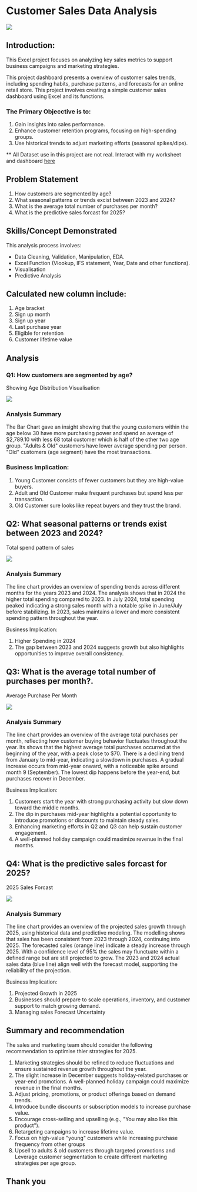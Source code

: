 # Customer Sales Data Analysis

![](https://github.com/Cmichs90/Customer-Sales-data-analysis/blob/main/Sales_image.jpg)

## Introduction:

This Excel project focuses on analyzing key sales metrics to support business campaigns and marketing strategies. 

This project dashboard presents a overview of customer sales trends, including spending habits, purchase patterns, and forecasts for an online retail store.  This project involves creating a simple customer sales dashboard using Excel and its functions. 

### The Primary Objecctive is to: 

1.  Gain insights into sales performance.
2.  Enhance customer retention programs, focusing on high-spending groups.
3.  Use historical trends to adjust marketing efforts (seasonal spikes/dips).

** All Dataset use in this project are not real. Interact with my worksheet and dashboard [here](https://1drv.ms/x/c/c941011a2c6d51f7/EcvwbNBbeJRNhWHsHS5jqeUBOZGB5sovS7jBOPje_IHatQ?e=V8sn2Y&nav=MTVfe0Y0QjBCQzNGLUI4OUYtNDBDRC1CMzc0LTZGOTdBMTM5QTg2NX0)


##  Problem Statement

1.	How customers are segmented by age?
2.	What seasonal patterns or trends excist between 2023 and 2024?
3.	What is the average total number of purchases per month?
4.	What is the predictive sales forcast for 2025?


## Skills/Concept Demonstrated

This analysis process involves:  
-  Data Cleaning, Validation, Manipulation, EDA.   
-  Excel Function (Vlookup, IFS statement, Year, Date and other functions).
-  Visualisation
-  Predictive Analysis

## Calculated new column include: 
1. Age bracket
2. Sign up month
3. Sign up year
4. Last purchase year
5. Eligible for retention
6. Customer lifetime value
  
## Analysis

###   Q1: How customers are segmented by age?

Showing Age Distribution Visualisation           

![](https://github.com/Cmichs90/Customer-Sales-data-analysis/blob/main/Total_Sales_Age%20Grouptwo.png)                              
### Analysis Summary

The Bar Chart gave an insight showing that the young customers within the age below 30 have more purchasing power and spend an average of $2,789.10 with less 68 total customer which is half of the other two age group. "Adults & Old" customers have lower average spending per person. "Old" customers (age segment) have the most transactions.

### Business Implication:  
1.  Young Customer consists of fewer customers but they are high-value buyers.
2.  Adult and Old Customer make frequent purchases but spend less per transaction.
3.  Old Customer sure looks like repeat buyers and they trust the brand. 


## Q2:  	What seasonal patterns or trends exist between 2023 and 2024?

Total spend pattern of sales 

![](https://github.com/Cmichs90/Customer-Sales-data-analysis/blob/main/Total_Spend_Year_Monthtwo.png)   

###  Analysis Summary

The line chart provides an overview of spending trends across different months for the years 2023 and 2024. The analysis shows that in 2024 the higher total spending compared to 2023. In July 2024, total spending peaked indicating a strong sales month with a notable spike in June/July before stabilizing. In 2023, sales maintains a lower and more consistent spending pattern throughout the year.

Business Implication:
1.  Higher Spending in 2024
2.  The gap between 2023 and 2024 suggests growth but also highlights opportunities to improve overall consistency.


## Q3:  What is the average total number of purchases per month?.

Average Purchase Per Month

![](https://github.com/Cmichs90/Customer-Sales-data-analysis/blob/main/total_purchase_per_month.png)   

###  Analysis Summary

The line chart provides an overview of the average total purchases per month, reflecting how customer buying behavior fluctuates throughout the year. Its shows that the highest average total purchases occurred at the beginning of the year, with a peak close to $70. There is a declining trend from January to mid-year, indicating a slowdown in purchases. A gradual increase occurs from mid-year onward, with a noticeable spike around month 9 (September). The lowest dip happens before the year-end, but purchases recover in December.

Business Implication:
1.  Customers start the year with strong purchasing activity but slow down toward the middle months.
2.  The dip in purchases mid-year highlights a potential opportunity to introduce promotions or discounts to maintain steady sales.
3.  Enhancing marketing efforts in Q2 and Q3 can help sustain customer engagement.
4.  A well-planned holiday campaign could maximize revenue in the final months.


## Q4: What is the predictive sales forcast for 2025?

2025 Sales Forcast

![](https://github.com/Cmichs90/Customer-Sales-data-analysis/blob/main/sales_forcast.png)    

###  Analysis Summary

The line chart provides an overview of the projected sales growth through 2025, using historical data and predictive modeling. The modelling shows that sales has been consistent from 2023 through 2024, continuing into 2025. The forecasted sales (orange line) indicate a steady increase through 2025. With a confidence level of 95% the sales may flunctuate within a defined range but are still projected to grow. The 2023 and 2024 actual sales data (blue line) align well with the forecast model, supporting the reliability of the projection.

Business Implication:
1. Projected Growth in 2025
2. Businesses should prepare to scale operations, inventory, and customer support to match growing demand.
3. Managing sales Forecast Uncertainty

## Summary and recommendation

The sales and marketing team should consider the following recommendation to optimise thier strategies for 2025. 

1. Marketing strategies should be refined to reduce fluctuations and ensure sustained revenue growth throughout the year.
2. The slight increase in December suggests holiday-related purchases or year-end promotions. A well-planned holiday campaign could maximize revenue in the final months.
3. Adjust pricing, promotions, or product offerings based on demand trends.
4. Introduce bundle discounts or subscription models to increase purchase value.
5. Encourage cross-selling and upselling (e.g., "You may also like this product").
6. Retargeting campaigns to increase lifetime value.
7. Focus on high-value "young" customers while increasing purchase frequency from other groups
8. Upsell to adults & old customers through targeted promotions and Leverage customer segmentation to create different marketing strategies per age group.


## Thank you




